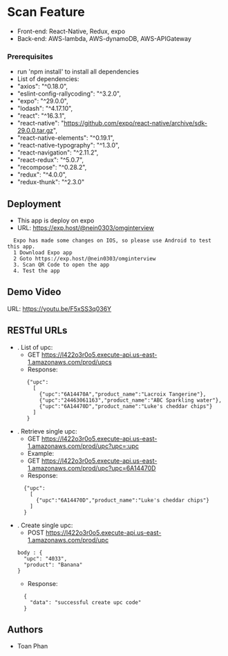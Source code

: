 # Scan Feature

* Front-end: React-Native, Redux, expo
* Back-end: AWS-lambda, AWS-dynamoDB, AWS-APIGateway

### Prerequisites

* run 'npm install' to install all dependencies
* List of dependencies:
*  "axios": "^0.18.0",
*  "eslint-config-rallycoding": "^3.2.0",
*  "expo": "^29.0.0",
*  "lodash": "^4.17.10",
*  "react": "^16.3.1",
*  "react-native": "https://github.com/expo/react-native/archive/sdk-29.0.0.tar.gz",
*  "react-native-elements": "^0.19.1",
*  "react-native-typography": "^1.3.0",
*  "react-navigation": "^2.11.2",
*  "react-redux": "^5.0.7",
*  "recompose": "^0.28.2",
*  "redux": "^4.0.0",
*  "redux-thunk": "^2.3.0"

## Deployment

* This app is deploy on expo
* URL: https://exp.host/@nein0303/omginterview
```
  Expo has made some changes on IOS, so please use Android to test this app.
  1 Download Expo app
  2 Goto https://exp.host/@nein0303/omginterview
  3. Scan QR Code to open the app
  4. Test the app
```


## Demo Video
URL: https://youtu.be/F5xSS3q036Y
## RESTful URLs

* . List of upc:
    * GET https://l422o3r0o5.execute-api.us-east-1.amazonaws.com/prod/upcs
    * Response:
    ```
       {"upc":
         [
           {"upc":"6A14470A","product_name":"Lacroix Tangerine"},
           {"upc":"24463061163","product_name":"ABC Sparkling water"},
           {"upc":"6A14470D","product_name":"Luke's cheddar chips"}
         ]
       }
    ```
* . Retrieve single upc:
    * GET https://l422o3r0o5.execute-api.us-east-1.amazonaws.com/prod/upc?upc=:upc
    * Example:
    * GET https://l422o3r0o5.execute-api.us-east-1.amazonaws.com/prod/upc?upc=6A14470D
    * Response:
    ```
      {"upc":
        [
          {"upc":"6A14470D","product_name":"Luke's cheddar chips"}
        ]
      }
    ```
* . Create single upc:
    * POST https://l422o3r0o5.execute-api.us-east-1.amazonaws.com/prod/upc
    ```
    body : {
      "upc": "4033",
      "product": "Banana"
    }
    ```
    * Response:
    ```
      {
        "data": "successful create upc code"
      }
    ```

## Authors

* Toan Phan
